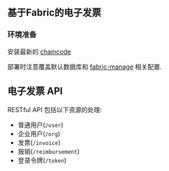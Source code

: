 ## 基于Fabric的电子发票

### 环境准备

安装最新的 [chaincode](./chaincode)

部署时注意覆盖默认数据库和 [fabric-manage](https://github.com/zkjs/fabric-manage) 相关配置.

## 电子发票 API

RESTful API 包括以下资源的处理:

- 普通用户(`/user`)
- 企业用户(`/org`)
- 发票(`/invoice`)
- 报销(`/reimbursement`)
- 登录令牌(`/token`)

